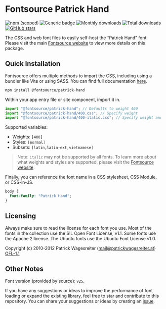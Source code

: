 # Fontsource Patrick Hand

[![npm (scoped)](https://img.shields.io/npm/v/@fontsource/patrick-hand?color=brightgreen)](https://www.npmjs.com/package/@fontsource/patrick-hand) [![Generic badge](https://img.shields.io/badge/fontsource-passing-brightgreen)](https://github.com/fontsource/fontsource) [![Monthly downloads](https://badgen.net/npm/dm/@fontsource/patrick-hand)](https://github.com/fontsource/fontsource) [![Total downloads](https://badgen.net/npm/dt/@fontsource/patrick-hand)](https://github.com/fontsource/fontsource) [![GitHub stars](https://img.shields.io/github/stars/fontsource/fontsource.svg?style=social&label=Star)](https://github.com/fontsource/fontsource/stargazers)

The CSS and web font files to easily self-host the “Patrick Hand” font. Please visit the main [Fontsource website](https://fontsource.org/fonts/patrick-hand) to view more details on this package.

## Quick Installation

Fontsource offers multiple methods to import the CSS, including using a bundler like Vite or using SASS. You can find full documentation [here](https://fontsource.org/docs/getting-started/introduction).

```javascript
npm install @fontsource/patrick-hand
```

Within your app entry file or site component, import it in.

```javascript
import "@fontsource/patrick-hand"; // Defaults to weight 400
import "@fontsource/patrick-hand/400.css"; // Specify weight
import "@fontsource/patrick-hand/400-italic.css"; // Specify weight and style
```

Supported variables:
- Weights: `[400]`
- Styles: `[normal]`
- Subsets: `[latin,latin-ext,vietnamese]`

> Note: `italic` may not be supported by all fonts. To learn more about what weights and styles are supported, please visit the [Fontsource website](https://fontsource.org/fonts/patrick-hand).

Finally, you can reference the font name in a CSS stylesheet, CSS Module, or CSS-in-JS.

```css
body {
  font-family: "Patrick Hand";
}
```

## Licensing
Always make sure to read the license for each font you use. Most of the fonts in the collection use the SIL Open Font License, v1.1. Some fonts use the Apache 2 license. The Ubuntu fonts use the Ubuntu Font License v1.0.

Copyright (c) 2010-2012 Patrick Wagesreiter (mail@patrickwagesreiter.at)
[OFL-1.1](https://openfontlicense.org)

## Other Notes
Font version (provided by source): `v25`.

If you have any suggestions or ideas to improve the performance of font loading or expand the existing library, feel free to star and contribute to this repository. You can share your suggestions or ideas by creating an [issue](https://github.com/fontsource/fontsource/issues).
